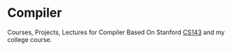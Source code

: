 # Compiler
Courses, Projects, Lectures for Compiler Based On Stanford [CS143](http://web.stanford.edu/class/cs143/) and my college course.
